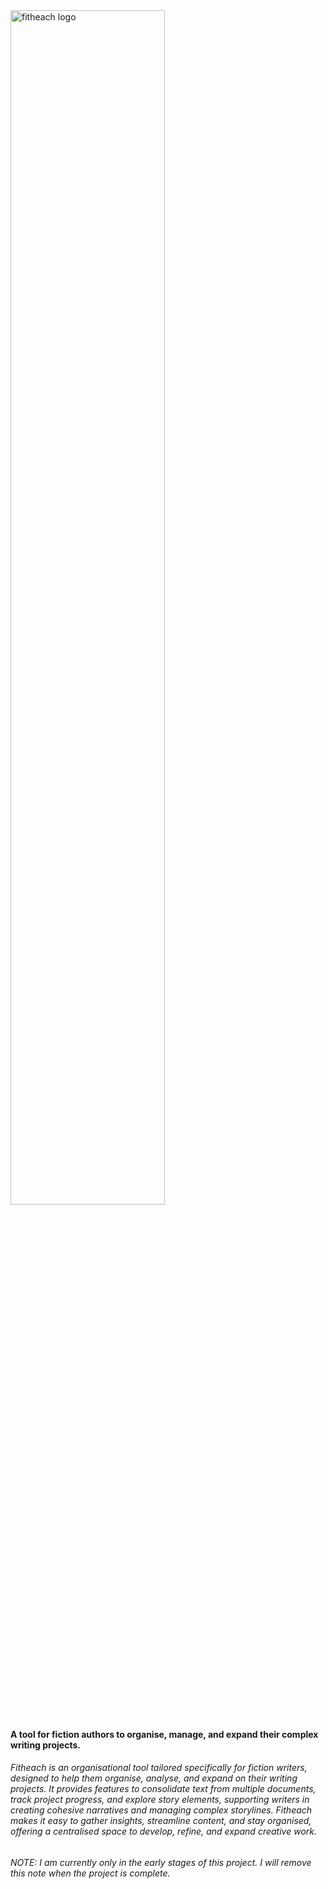 <img src="https://github.com/user-attachments/assets/58a9ebfc-5b96-45ad-82b0-277257091c7e" alt="fitheach logo" width="70%">
<h4>A tool for fiction authors to organise, manage, and expand their complex writing projects.</h4>

<h6>Fitheach is an organisational tool tailored specifically for fiction writers, designed to help them organise, analyse, and expand on their writing projects. It provides features to consolidate text from multiple documents, track project progress, and explore story elements, supporting writers in creating cohesive narratives and managing complex storylines. Fitheach makes it easy to gather insights, streamline content, and stay organised, offering a centralised space to develop, refine, and expand creative work.</h6>

<h6>NOTE: I am currently only in the early stages of this project. I will remove this note when the project is complete.</h6>
